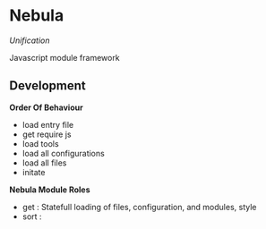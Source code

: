 Nebula
======

*Unification*

Javascript module framework

## Development ##

**Order Of Behaviour**
- load entry file
- get require js 
- load tools 
- load all configurations 
- load all files
- initate

**Nebula Module Roles**
- get  : Statefull loading of files, configuration, and modules, style
- sort : 
